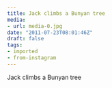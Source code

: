 ```yaml
---
title: Jack climbs a Bunyan tree
media:
- url: media-0.jpg
date: "2011-07-23T08:01:46Z"
draft: false
tags:
- imported
- from-instagram
---
```

Jack climbs a Bunyan tree
